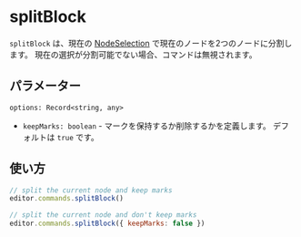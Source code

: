 # splitBlock

<!-- `splitBlock` will split the current node into two nodes at the current [NodeSelection](https://prosemirror.net/docs/ref/#state.NodeSelection). If the current selection is not splittable, the command will be ignored. -->

`splitBlock` は、現在の [NodeSelection](https://prosemirror.net/docs/ref/#state.NodeSelection) で現在のノードを2つのノードに分割します。 現在の選択が分割可能でない場合、コマンドは無視されます。

## パラメーター

`options: Record<string, any>`

<!-- * `keepMarks: boolean` - Defines if the marks should be kept or removed. Defaults to `true`. -->

* `keepMarks: boolean` - マークを保持するか削除するかを定義します。 デフォルトは `true` です。

## 使い方

```js
// split the current node and keep marks
editor.commands.splitBlock()

// split the current node and don't keep marks
editor.commands.splitBlock({ keepMarks: false })
```
